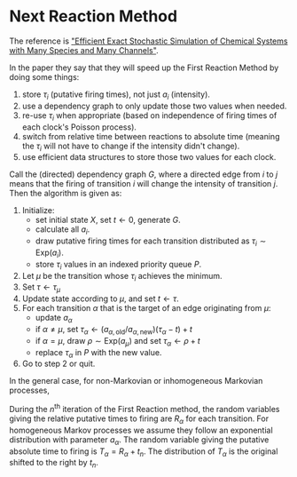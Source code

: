 # Next Reaction Method

The reference is ["Efficient Exact Stochastic Simulation of Chemical Systems with Many Species and Many Channels"](https://pubs.acs.org/doi/10.1021/jp993732q).

In the paper they say that they will speed up the First Reaction Method by doing some things:

  1. store $\tau_{i}$ (putative firing times), not just $a_{i}$ (intensity).
  2. use a dependency graph to only update those two values when needed.
  3. re-use $\tau_{i}$ when appropriate (based on independence of firing times of each clock's Poisson process).
  4. switch from relative time between reactions to absolute time (meaning the $\tau_{i}$ will not have to change if the intensity didn't change).
  5. use efficient data structures to store those two values for each clock.

Call the (directed) dependency graph $G$, where a directed edge from $i$ to $j$ means that the firing of transition $i$ will change the intensity of transition $j$. Then the algorithm is given as:

  1. Initialize:
      - set initial state $X$, set $t\leftarrow 0$, generate $G$.
      - calculate all $a_{i}$.
      - draw putative firing times for each transition distributed as $\tau_{i} \sim \text{Exp}(a_{i})$.
      - store $\tau_{i}$ values in an indexed priority queue $P$.
  2. Let $\mu$ be the transition whose $\tau_{i}$ achieves the minimum.
  3. Set $\tau \leftarrow \tau_{\mu}$
  4. Update state according to $\mu$, and set $t \leftarrow \tau$.
  5. For each transition $\alpha$ that is the target of an edge originating from $\mu$:
      - update $a_{\alpha}$
      - if $\alpha \neq \mu$, set $\tau_{\alpha} \leftarrow (a_{\alpha,\text{old}}/a_{\alpha,\text{new}})(\tau_{\alpha}-t)+t$
      - if $\alpha = \mu$, draw $\rho \sim \text{Exp}(a_{\mu})$ and set $\tau_{\alpha} \leftarrow \rho + t$
      - replace $\tau_{\alpha}$ in $P$ with the new value.
  6. Go to step 2 or quit.

In the general case, for non-Markovian or inhomogeneous Markovian processes, 


During the $n^{\text{th}}$ iteration of the First Reaction method, the random variables giving the relative putative times to firing are $R_{\alpha}$ for each transition. For homogeneous Markov processes we assume they follow an exponential distribution with parameter $a_{\alpha}$. The random variable giving the putative absolute time to firing is $T_{\alpha}=R_{\alpha}+t_{n}$. The distribution of $T_{\alpha}$ is the original shifted to the right by $t_{n}$.